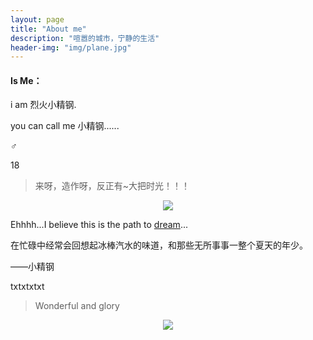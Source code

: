 ```yaml
---
layout: page
title: "About me"
description: "喧嚣的城市，宁静的生活"
header-img: "img/plane.jpg"
---
```


#### Is Me：

i am 烈火小精钢.

you can call me 小精钢......

♂

18

> 来呀，造作呀，反正有~大把时光！！！

<center>
    <p><img src="https://ooo.0o0.ooo/2017/06/16/594342de7412a.jpg" align="center"></p>
</center>

Ehhhh...I believe this is the path to [dream](http://i1.piimg.com/588926/2d718e463f87f1bb.png)...

在忙碌中经常会回想起冰棒汽水的味道，和那些无所事事一整个夏天的年少。

——小精钢

txtxtxtxt


> Wonderful and glory

<center>
    <p><img src="http://dreamofbook.qiniudn.com/hacker.png" align="center"></p>
</center>
